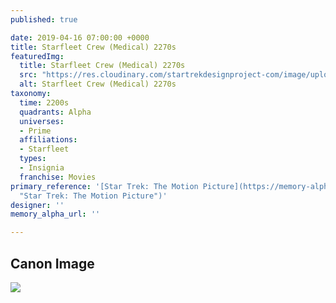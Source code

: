 ```yaml
---
published: true

date: 2019-04-16 07:00:00 +0000
title: Starfleet Crew (Medical) 2270s
featuredImg:
  title: Starfleet Crew (Medical) 2270s
  src: "https://res.cloudinary.com/startrekdesignproject-com/image/upload/v1555443506/StarfleetCrewMedical2270s.png"
  alt: Starfleet Crew (Medical) 2270s
taxonomy:
  time: 2200s
  quadrants: Alpha
  universes:
  - Prime
  affiliations:
  - Starfleet
  types:
  - Insignia
  franchise: Movies
primary_reference: '[Star Trek: The Motion Picture](https://memory-alpha.fandom.com/wiki/Star_Trek:_The_Motion_Picture
  "Star Trek: The Motion Picture")'
designer: ''
memory_alpha_url: ''

---
```

## Canon Image

![](https://res.cloudinary.com/startrekdesignproject-com/image/upload/v1555443506/StarfleetCrewMedical2270s1.jpg)
